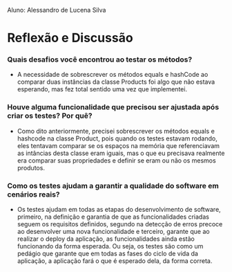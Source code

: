 Aluno: Alessandro de Lucena Silva
# Reflexão e Discussão

### Quais desafios você encontrou ao testar os métodos?
- A necessidade de sobrescrever os métodos equals e hashCode ao comparar duas instâncias da classe Products foi algo que não estava esperando, mas fez total sentido uma vez que implementei.

### Houve alguma funcionalidade que precisou ser ajustada após criar os testes? Por quê?
- Como dito anteriormente, precisei sobrescrever os métodos equals e hashcode na classe Product, pois quando os testes estavam rodando, eles tentavam comparar se os espaços na memória que referenciavam as intâncias desta classe eram iguais, mas o que eu precisava realmente era comparar suas propriedades e definir se eram ou não os mesmos produtos.

### Como os testes ajudam a garantir a qualidade do software em cenários reais?
- Os testes ajudam em todas as etapas do desenvolvimento de software, primeiro, na definição e garantia de que as funcionalidades criadas seguem os requisitos definidos, segundo na detecção de erros precoce ao desenvolver uma nova funcionalidade e terceiro, garante que ao realizar o deploy da aplicação, as funcionalidades ainda estão funcionando da forma esperada. Ou seja, os testes são como um pedágio que garante que em todas as fases do ciclo de vida da aplicação, a aplicação fará o que é esperado dela, da forma correta.